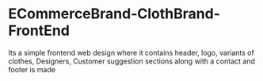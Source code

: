 # ECommerceBrand-ClothBrand-FrontEnd
Its a simple frontend web design where it contains header, logo, variants of clothes, Designers, Customer suggestion sections along with a contact and footer is made
